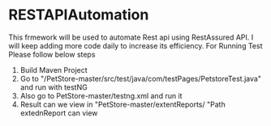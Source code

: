 # RESTAPIAutomation
This frmework will be used to automate Rest api using RestAssured API. I will keep adding more code daily to increase its efficiency.
For Running Test Please follow below steps 
1. Build  Maven Project 
2. Go to "/PetStore-master/src/test/java/com/testPages/PetstoreTest.java" and run with testNG 
3. Also go to PetStore-master/testng.xml and run it 
4. Result can we view in "PetStore-master/extentReports/ "Path extednReport can view 
